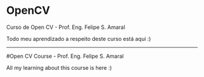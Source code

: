 # OpenCV
Curso de Open CV  - Prof. Eng. Felipe S. Amaral


Todo meu aprendizado a respeito deste curso está aqui :)
____________________________________________________

#Open CV Course - Prof. Eng. Felipe S. Amaral

All my learning about this course is here :)
